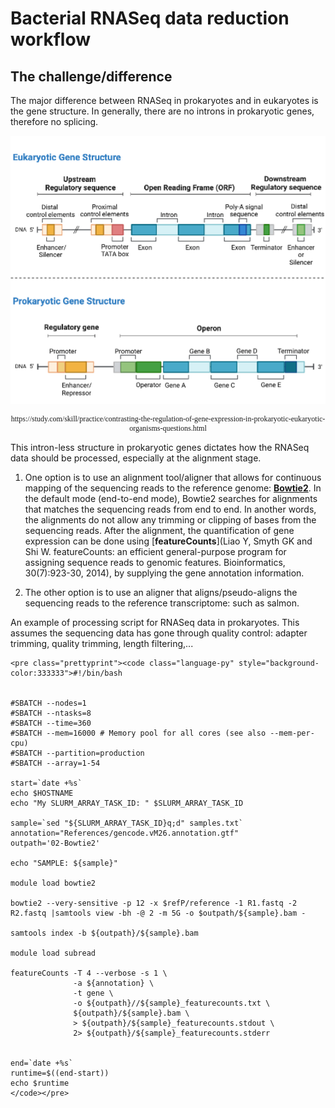 # Bacterial RNASeq data reduction workflow

## The challenge/difference

The major difference between RNASeq in prokaryotes and in eukaryotes is the gene structure. In generally, there are no introns in prokaryotic genes, therefore no splicing.


<p align = "center">
<img src="https://raw.githubusercontent.com/ucdavis-bioinformatics-training/2025-June-RNA-Seq-Analysis/master/data_reduction/alignment_mm_figures/bacterialrnaseq_figures1.png" alt="prokaryotic gene structure" width="700px"/>
</p>

<p align = "center" style="font-family:Times;font-size:12px;">
https://study.com/skill/practice/contrasting-the-regulation-of-gene-expression-in-prokaryotic-eukaryotic-organisms-questions.html
</p>

This intron-less structure in prokaryotic genes dictates how the RNASeq data should be processed, especially at the alignment stage.

  1. One option is to use an alignment tool/aligner that allows for continuous mapping of the sequencing reads to the reference genome: [__Bowtie2__](https://bowtie-bio.sourceforge.net/bowtie2/index.shtml). In the default mode (end-to-end mode), Bowtie2 searches for alignments that matches the sequencing reads from end to end. In another words, the alignments do not allow any trimming or clipping of bases from the sequencing reads. After the alignment, the quantification of gene expression can be done using [__featureCounts__](Liao Y, Smyth GK and Shi W. featureCounts: an efficient general-purpose program for assigning sequence reads to genomic features. Bioinformatics, 30(7):923-30, 2014), by supplying the gene annotation information.

  1. The other option is to use an aligner that aligns/pseudo-aligns the sequencing reads to the reference transcriptome: such as salmon.


An example of processing script for RNASeq data in prokaryotes. This assumes the sequencing data has gone through quality control: adapter trimming, quality trimming, length filtering,...

    <pre class="prettyprint"><code class="language-py" style="background-color:333333">#!/bin/bash


    #SBATCH --nodes=1
    #SBATCH --ntasks=8
    #SBATCH --time=360
    #SBATCH --mem=16000 # Memory pool for all cores (see also --mem-per-cpu)
    #SBATCH --partition=production
    #SBATCH --array=1-54
    
    start=`date +%s`
    echo $HOSTNAME
    echo "My SLURM_ARRAY_TASK_ID: " $SLURM_ARRAY_TASK_ID
    
    sample=`sed "${SLURM_ARRAY_TASK_ID}q;d" samples.txt`
    annotation="References/gencode.vM26.annotation.gtf"
    outpath='02-Bowtie2'
    
    echo "SAMPLE: ${sample}"
    
    module load bowtie2

    bowtie2 --very-sensitive -p 12 -x $refP/reference -1 R1.fastq -2 R2.fastq |samtools view -bh -@ 2 -m 5G -o $outpath/${sample}.bam -
    
    samtools index -b ${outpath}/${sample}.bam
    
    module load subread
    
    featureCounts -T 4 --verbose -s 1 \
                  -a ${annotation} \
                  -t gene \
                  -o ${outpath}//${sample}_featurecounts.txt \
                  ${outpath}/${sample}.bam \
                  > ${outpath}/${sample}_featurecounts.stdout \
                  2> ${outpath}/${sample}_featurecounts.stderr
    
    
    end=`date +%s`
    runtime=$((end-start))
    echo $runtime
    </code></pre>

